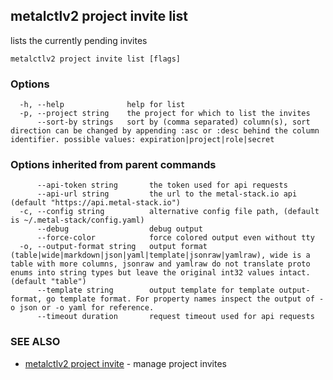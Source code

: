 ## metalctlv2 project invite list

lists the currently pending invites

```
metalctlv2 project invite list [flags]
```

### Options

```
  -h, --help              help for list
  -p, --project string    the project for which to list the invites
      --sort-by strings   sort by (comma separated) column(s), sort direction can be changed by appending :asc or :desc behind the column identifier. possible values: expiration|project|role|secret
```

### Options inherited from parent commands

```
      --api-token string       the token used for api requests
      --api-url string         the url to the metal-stack.io api (default "https://api.metal-stack.io")
  -c, --config string          alternative config file path, (default is ~/.metal-stack/config.yaml)
      --debug                  debug output
      --force-color            force colored output even without tty
  -o, --output-format string   output format (table|wide|markdown|json|yaml|template|jsonraw|yamlraw), wide is a table with more columns, jsonraw and yamlraw do not translate proto enums into string types but leave the original int32 values intact. (default "table")
      --template string        output template for template output-format, go template format. For property names inspect the output of -o json or -o yaml for reference.
      --timeout duration       request timeout used for api requests
```

### SEE ALSO

* [metalctlv2 project invite](metalctlv2_project_invite.md)	 - manage project invites

